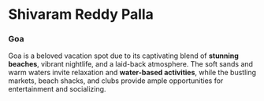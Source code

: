 # Shivaram Reddy Palla 
### Goa
 Goa is a beloved vacation spot due to its captivating blend of **stunning beaches**, vibrant nightlife, and a laid-back atmosphere. The soft sands and warm waters invite relaxation and **water-based activities**, while the bustling markets, beach shacks, and clubs provide ample opportunities for entertainment and socializing.
 



